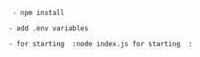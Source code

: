 ```
 - npm install
```

```
- add .env variables

```

```
- for starting  :node index.js for starting  :

```
